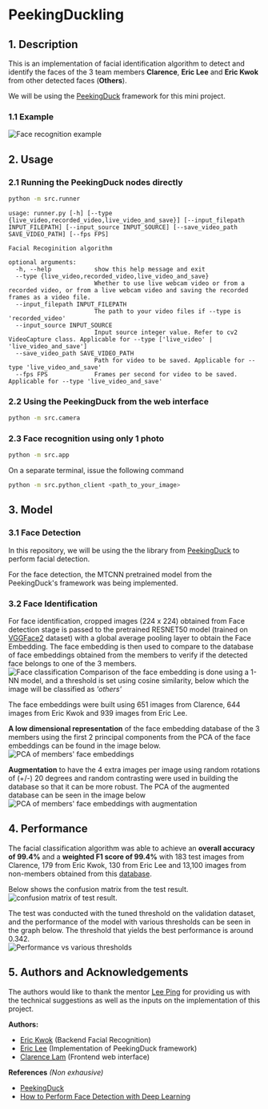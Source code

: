 # PeekingDuckling
## 1. Description
This is an implementation of facial identification algorithm to detect and identify the faces of the 3 team members **Clarence**, **Eric Lee** and **Eric Kwok** from other detected faces (**Others**).

We will be using the [PeekingDuck](https://github.com/aimakerspace/PeekingDuck) framework for this mini project.

### 1.1 Example
![Face recognition example](./images/saved.gif)

## 2. Usage
### 2.1 Running the PeekingDuck nodes directly
```bash
python -m src.runner
```
```
usage: runner.py [-h] [--type {live_video,recorded_video,live_video_and_save}] [--input_filepath INPUT_FILEPATH] [--input_source INPUT_SOURCE] [--save_video_path SAVE_VIDEO_PATH] [--fps FPS]

Facial Recoginition algorithm

optional arguments:
  -h, --help            show this help message and exit
  --type {live_video,recorded_video,live_video_and_save}
                        Whether to use live webcam video or from a recorded video, or from a live webcam video and saving the recorded frames as a video file.
  --input_filepath INPUT_FILEPATH
                        The path to your video files if --type is 'recorded_video'
  --input_source INPUT_SOURCE
                        Input source integer value. Refer to cv2 VideoCapture class. Applicable for --type ['live_video' | 'live_video_and_save']
  --save_video_path SAVE_VIDEO_PATH
                        Path for video to be saved. Applicable for --type 'live_video_and_save'
  --fps FPS             Frames per second for video to be saved. Applicable for --type 'live_video_and_save'
```
### 2.2 Using the PeekingDuck from the web interface
```bash
python -m src.camera
```

### 2.3 Face recognition using only 1 photo
```bash
python -m src.app
```
On a separate terminal, issue the following command
```bash
python -m src.python_client <path_to_your_image>
```
## 3. Model 

### 3.1 Face Detection
In this repository, we will be using the the library from [PeekingDuck](https://github.com/aimakerspace/PeekingDuck) to perform facial detection. 

For the face detection, the MTCNN pretrained model from the PeekingDuck's framework was being implemented.

### 3.2 Face Identification
For face identification, cropped images (224 x 224) obtained from Face detection stage is passed to the pretrained RESNET50 model (trained on [VGGFace2](https://arxiv.org/abs/1710.08092) dataset) with a global average pooling layer to obtain the Face Embedding. The face embedding is then used to compare to the database of face embeddings obtained from the members to verify if the detected face belongs to one of the 3 members.<br>
![Face classification](images/face_classification.png)
Comparison of the face embedding is done using a 1-NN model, and a threshold is set using cosine similarity, below which the image will be classified as _'others'_

The face embeddings were built using 651 images from Clarence, 644 images from Eric Kwok and 939 images from Eric Lee.

**A low dimensional representation** of the face embedding database of the 3 members using the first 2 principal components from the PCA of the face embeddings can be found in the image below. <br>
![PCA of members' face embeddings](images/embedding_clusters.png)

**Augmentation** to have the 4 extra images per image using random rotations of (+/-) 20 degrees and random contrasting were used in building the database so that it can be more robust. The PCA of the augmented database can be seen in the image below <br>
![PCA of members' face embeddings with augmentation](images/embedding_clusters_with_augment.png)

## 4. Performance 
The facial classification algorithm was able to achieve an **overall accuracy of 99.4%** and a **weighted F1 score of 99.4%** with 183 test images from Clarence, 179 from Eric Kwok, 130 from Eric Lee and 13,100 images from non-members obtained from this [database](http://vis-www.cs.umass.edu/lfw/#download). 

Below shows the confusion matrix from the test result. <br>
 ![confusion matrix of test result](./images/test_cm.png).

The test was conducted with the tuned threshold on the validation dataset, and the performance of the model with various thresholds can be seen in the graph below. The threshold that yields the best performance is around 0.342. <br>
![Performance vs various thresholds](./images/performance_vs_thresholds.png)

## 5. Authors and Acknowledgements
The authors would like to thank the mentor [Lee Ping](https://gitlab.aisingapore.net/ngleeping) for providing us with the technical suggestions as well as the inputs on the implementation of this project.

**Authors:**
* [Eric Kwok](https://github.com/eric-kwok-nt) (Backend Facial Recognition)
* [Eric Lee](https://gitlab.aisingapore.net/hong_yeow_lee) (Implementation of PeekingDuck framework)
* [Clarence Lam](https://github.com/clarevoyance) (Frontend web interface)

**References** _(Non exhausive)_
* [PeekingDuck](https://github.com/aimakerspace/PeekingDuck)
* [How to Perform Face Detection with Deep Learning](https://machinelearningmastery.com/how-to-perform-face-detection-with-classical-and-deep-learning-methods-in-python-with-keras/)





